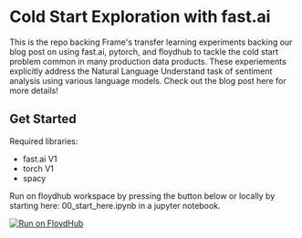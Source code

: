 # Cold Start Exploration with fast.ai

This is the repo backing Frame's transfer learning experiments backing our blog post on using fast.ai, pytorch, and floydhub to tackle the cold start problem common in many production data products. These experiements explicitly address the Natural Language Understand task of sentiment analysis using various language models. Check out the blog post here for more details!

## Get Started
Required libraries:
- fast.ai V1
- torch V1
- spacy

Run on floydhub workspace by pressing the button below or locally by starting here: 00_start_here.ipynb in a jupyter notebook.

[![Run on FloydHub](https://static.floydhub.com/button/button-small.svg)](https://floydhub.com/run?template=https://github.com/frame-technology/transfer-learning-fastai)


